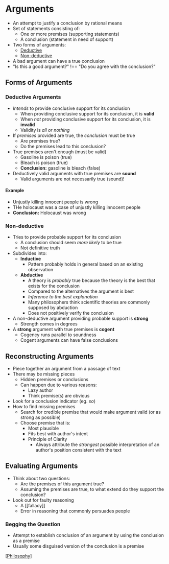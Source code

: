 # Arguments

- An attempt to justify a conclusion by rational means
- Set of statements consisting of:
  - One or more premises (supporting statements)
  - A conclusion (statement in need of support)
- Two forms of arguments:
  - [Deductive](#deductive-arguments)
  - [Non-deductive](#non-deductive)
- A bad argument can have a true conclusion
- "Is this a good argument?" !== "Do you agree with the conclusion?"

## Forms of Arguments

### Deductive Arguments

- _Intends_ to provide conclusive support for its conclusion
  - When providing conclusive support for its conclusion, it is **valid**
  - When _not_ providing conclusive support for its conclusion, it is **invalid**
  - Validity is _all or nothing_
- If _premises_ provided are true, the _conclusion_ must be true
  - Are premises true?
  - Do the premises lead to this conclusion?
- True premises aren't enough (must be valid)
  - Gasoline is poison (true)
  - Bleach is poison (true)
  - **Conclusion:** gasoline is bleach (false)
- Deductively valid arguments with true premises are **sound**
  - Valid arguments are not necessarily true (sound)!

#### Example

- Unjustly killing innocent people is wrong
- THe holocaust was a case of unjustly killing innocent people
- **Conclusion:** Holocaust was wrong

### Non-deductive

- Tries to provide probable support for its conclusion
  - A conclusion should seem _more likely_ to be true
  - Not definitive truth
- Subdivides into:
  - **Inductive**
    - Pattern probably holds in general based on an existing observation
  - **Abductive**
    - A theory is _probably_ true because the theory is the best that exists for the conclusion
    - Compared to the alternatives the argument is best
    - _Inference to the best explanation_
    - Many philosophers think scientific theories are commonly supposed by abduction
    - Does not positively verify the conclusion
- A non-deductive argument providing probable support is **strong**
  - Strength comes in degrees
- A **strong** argument with true premises is **cogent**
  - Cogency runs parallel to soundness
  - Cogent arguments can have false conclusions

## Reconstructing Arguments

- Piece together an argument from a passage of text
- There may be missing pieces
  - Hidden premises or conclusions
  - Can happen due to various reasons:
    - Lazy author
    - Think premise(s) are obvious
- Look for a conclusion indicator (eg. _so_)
- How to find missing premises
  - Search for credible premise that would make argument valid (or as strong as possible)
  - Choose premise that is:
    - Most plausible
    - Fits best with author's intent
    - Principle of Clarity
      - Always attribute the _strongest_ possible interpretation of an author's position consistent with the text

## Evaluating Arguments

- Think about two questions:
  - Are the premises of this argument true?
  - Assuming the premises are true, to what extend do they support the conclusion?
- Look out for faulty reasoning
  - A [[fallacy]]
  - Error in reasoning that commonly persuades people

### Begging the Question

- Attempt to establish conclusion of an argument by using the conclusion as a premise
- Usually some disguised version of the conclusion is a premise

[[Philosophy]]

[//begin]: # "Autogenerated link references for markdown compatibility"
[Philosophy]: philosophy "Philosophy"
[//end]: # "Autogenerated link references"
